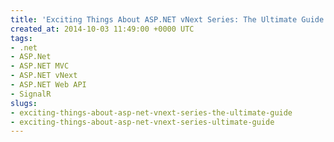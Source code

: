 ```yaml
---
title: 'Exciting Things About ASP.NET vNext Series: The Ultimate Guide'
created_at: 2014-10-03 11:49:00 +0000 UTC
tags:
- .net
- ASP.Net
- ASP.NET MVC
- ASP.NET vNext
- ASP.NET Web API
- SignalR
slugs:
- exciting-things-about-asp-net-vnext-series-the-ultimate-guide
- exciting-things-about-asp-net-vnext-series-ultimate-guide
---
```


